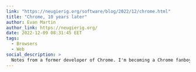 ```yaml
---
link: "https://neugierig.org/software/blog/2022/12/chrome.html"
title: "Chrome, 10 years later"
author: Evan Martin
author_link: https://neugierig.org/
date: 2022-12-09 08:31:45 EET
tags:
  - Browsers
  - Web
social_description: >
  Notes from a former developer of Chrome. I'm becoming a Chrome fanboy, TBH.
---
```

